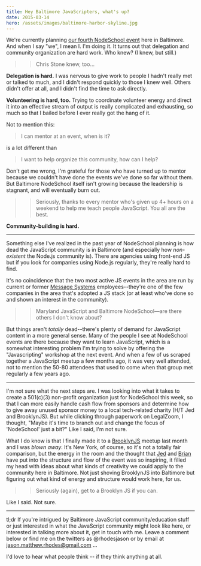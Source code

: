 ```yaml
---
title: Hey Baltimore JavaScripters, what's up?
date: 2015-03-14
hero: /assets/images/baltimore-harbor-skyline.jpg
---
```

We're currently planning [our fourth NodeSchool event](https://ti.to/baltimorenodeschool/four) here in Baltimore. And when I say "we", I mean I. I'm doing it. It turns out that delegation and community organization are hard work. Who knew? (I knew, but still.)

> > Chris Stone knew, too&hellip;

**Delegation is hard.** I was nervous to give work to people I hadn't really met or talked to much, and I didn't respond quickly to those I knew well. Others didn't offer at all, and I didn't find the time to ask directly.

**Volunteering is hard, too.** Trying to coordinate volunteer energy and direct it into an effective stream of output is really complicated and exhausting, so much so that I bailed before I ever really got the hang of it.

Not to mention this:

> I can mentor at an event, when is it?

is a lot different than

> I want to help organize this community, how can I help?

Don't get me wrong, I'm grateful for those who have turned up to mentor because we couldn't have done the events we've done so far without them. But Baltimore NodeSchool itself isn't growing because the leadership is stagnant, and will eventually burn out.

> > Seriously, thanks to every mentor who's given up 4+ hours on a weekend to help me teach people JavaScript. You all are the best.

**Community-building is hard.**

***

Something else I've realized in the past year of NodeSchool planning is how dead the JavaScript community is in Baltimore (and especially how _non-existent_ the Node.js community is). There are  agencies using front-end JS but if you look for companies using Node.js regularly, they're really hard to find. 

It's no coincidence that the two most active JS events in the area are run by current or former [Message Systems](http://messagesystems.com) employees--they're one of the few companies in the area that's adopted a JS stack (or at least who've done so and shown an interest in the community).

> > Maryland JavaScript and Baltimore NodeSchool&mdash;are there others I don't know about?

But things aren't _totally_ dead--there's plenty of demand for JavaScript content in a more general sense. Many of the people I see at NodeSchool events are there because they want to learn JavaScript, which is a somewhat interesting problem I'm trying to solve by offering the "Javascripting" workshop at the next event. And when a few of us scraped together a JavaScript meetup a few months ago, it was very well attended, not to mention the 50-80 attendees that used to come when that group met regularly a few years ago.

***

I'm not sure what the next steps are. I was looking into what it takes to create a 501(c)(3) non-profit organization just for NodeSchool this week, so that I can more easily handle cash flow from sponsors and determine how to give away unused sponsor money to a local tech-related charity (H/T Jed and BrooklynJS). But while clicking through paperwork on LegalZoom, I thought, "Maybe it's time to branch out and change the focus of 'NodeSchool' just a bit?" Like I said, I'm not sure.

What I do know is that I finally made it to a [BrooklynJS](http://twitter.com/brooklyn_js) meetup last month and I was _blown away_. It's New York, of course, so it's not a totally fair comparison, but the energy in the room and the thought that [Jed](http://twitter.com/jedschmidt) and [Brian](http://twitter.com/brianloveswords) have put into the structure and flow of the event was so inspiring, it filled my head with ideas about what kinds of creativity we could apply to the community here in Baltimore. Not just shoving BrooklynJS into Baltimore but figuring out what kind of energy and structure would work here, for us.

> > Seriously (again), get to a Brooklyn JS if you can.

Like I said. Not sure.

***

tl;dr If you're intrigued by Baltimore JavaScript community/education stuff or just interested in what the JavaScript community might look like here, or interested in talking more about it, get in touch with me. Leave a comment below or find me on the twitters as @rhodesjason or by email at jason.matthew.rhodes@gmail.com ...

I'd love to hear what people think -- if they think anything at all.  